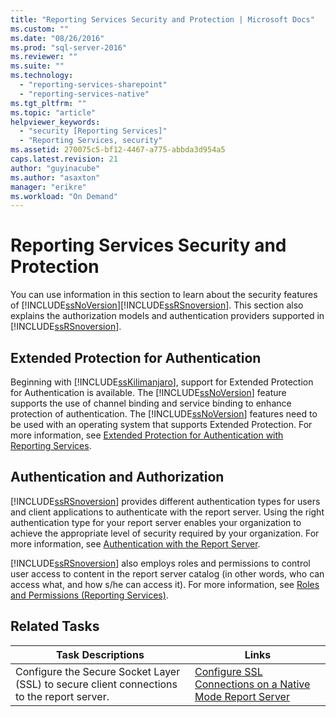 ```yaml
---
title: "Reporting Services Security and Protection | Microsoft Docs"
ms.custom: ""
ms.date: "08/26/2016"
ms.prod: "sql-server-2016"
ms.reviewer: ""
ms.suite: ""
ms.technology: 
  - "reporting-services-sharepoint"
  - "reporting-services-native"
ms.tgt_pltfrm: ""
ms.topic: "article"
helpviewer_keywords: 
  - "security [Reporting Services]"
  - "Reporting Services, security"
ms.assetid: 270075c5-bf12-4467-a775-abbda3d954a5
caps.latest.revision: 21
author: "guyinacube"
ms.author: "asaxton"
manager: "erikre"
ms.workload: "On Demand"
---
```

# Reporting Services Security and Protection
  You can use information in this section to learn about the security features of [!INCLUDE[ssNoVersion](../../includes/ssnoversion-md.md)][!INCLUDE[ssRSnoversion](../../includes/ssrsnoversion-md.md)]. This section also explains the authorization models and authentication providers supported in [!INCLUDE[ssRSnoversion](../../includes/ssrsnoversion-md.md)].  
  
## Extended Protection for Authentication  
 Beginning with [!INCLUDE[ssKilimanjaro](../../includes/sskilimanjaro-md.md)], support for Extended Protection for Authentication is available. The [!INCLUDE[ssNoVersion](../../includes/ssnoversion-md.md)] feature supports the use of channel binding and service binding to enhance protection of authentication. The [!INCLUDE[ssNoVersion](../../includes/ssnoversion-md.md)] features need to be used with an operating system that supports Extended Protection. For more information, see [Extended Protection for Authentication with Reporting Services](../../reporting-services/security/extended-protection-for-authentication-with-reporting-services.md).  
  
## Authentication and Authorization  
 [!INCLUDE[ssRSnoversion](../../includes/ssrsnoversion-md.md)] provides different authentication types for users and client applications to authenticate with the report server. Using the right authentication type for your report server enables your organization to achieve the appropriate level of security required by your organization. For more information, see [Authentication with the Report Server](../../reporting-services/security/authentication-with-the-report-server.md).  
  
 [!INCLUDE[ssRSnoversion](../../includes/ssrsnoversion-md.md)] also employs roles and permissions to control user access to content in the report server catalog (in other words, who can access what, and how s/he can access it). For more information, see [Roles and Permissions &#40;Reporting Services&#41;](../../reporting-services/security/roles-and-permissions-reporting-services.md).  
  
## Related Tasks  
  
|Task Descriptions|Links|  
|-----------------------|-----------|  
|Configure the Secure Socket Layer (SSL) to secure client connections to the report server.|[Configure SSL Connections on a Native Mode Report Server](../../reporting-services/security/configure-ssl-connections-on-a-native-mode-report-server.md)|  
  
  

